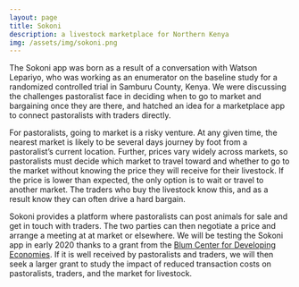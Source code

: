 ```yaml
---
layout: page
title: Sokoni
description: a livestock marketplace for Northern Kenya
img: /assets/img/sokoni.png
---
```


The Sokoni app was born as a result of a conversation with Watson Lepariyo,
who was working as an enumerator on the baseline study for a randomized controlled
trial in Samburu County, Kenya. We were discussing the challenges pastoralist face
in deciding when to go to market and bargaining once they are there, and hatched an
idea for a marketplace app to connect pastoralists with traders directly.

For pastoralists, going to market is a risky venture.  At any given time, the nearest market is likely to be several days journey by foot from a pastoralist’s current location. Further, prices vary widely across markets, so pastoralists must decide which market to travel toward and whether to go to the market without knowing the price they will receive for their livestock.  If the price is lower than expected, the only option is to wait or travel to another market. The traders who buy the livestock know this, and as a result know they can often drive a hard bargain.

Sokoni provides a platform where pastoralists can post animals for sale and get in touch with traders. The two parties can then negotiate a price and arrange a meeting at at market or elsewhere. We will be testing the Sokoni app in early 2020 thanks to a grant from the [Blum Center for Developing Economies](https://blum.ucdavis.edu/). If it is well received by pastoralists and traders, we will then seek a larger grant to study the impact of reduced transaction costs on pastoralists, traders, and the market for livestock.
